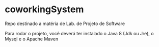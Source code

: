 # coworkingSystem
Repo destinado a matéria de Lab. de Projeto de Software

Para rodar o projeto, você deverá ter instalado o Java 8 (Jdk ou Jre), o Mysql e o Apache Maven


